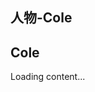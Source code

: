 
## 人物-Cole

<script src="https://cdn.jsdelivr.net/npm/js-yaml@4/dist/js-yaml.min.js"></script>
<script src="https://posetmage.com/cdn/js/parser/convertYamlToHtml.js"></script>
<script src="https://posetmage.com/cdn/js/parser/EmbbedHtmlFromYaml.js"></script>


## Cole

<div yml-path="./character/Cole.yml" html-path="https://shinra.posetmage.com/Grimoire/Forging/Converter/character/basic.html" height="750px">
    Loading content...
</div>
